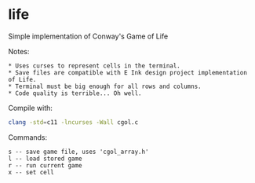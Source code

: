 # life
Simple implementation of Conway's Game of Life

Notes:

	* Uses curses to represent cells in the terminal.
	* Save files are compatible with E Ink design project implementation of Life.
	* Terminal must be big enough for all rows and columns.
	* Code quality is terrible... Oh well.

Compile with:
```bash
clang -std=c11 -lncurses -Wall cgol.c
```

Commands:
```text
s -- save game file, uses 'cgol_array.h'
l -- load stored game
r -- run current game
x -- set cell
```
